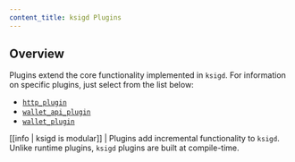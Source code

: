 ```yaml
---
content_title: ksigd Plugins
---
```


## Overview

Plugins extend the core functionality implemented in `ksigd`. For information on specific plugins, just select from the list below:

* [`http_plugin`](../../01_nodsig/03_plugins/http_plugin/index.md)
* [`wallet_api_plugin`](wallet_api_plugin/index.md)
* [`wallet_plugin`](wallet_plugin/index.md)

[[info | ksigd is modular]]
| Plugins add incremental functionality to `ksigd`. Unlike runtime plugins, `ksigd` plugins are built at compile-time.

